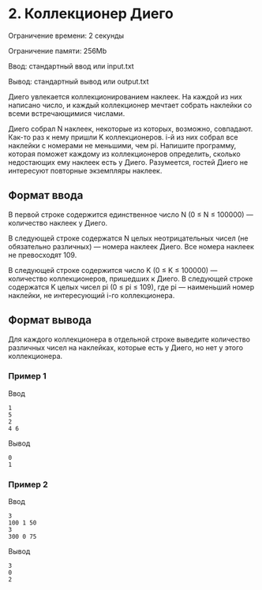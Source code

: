 # 2. Коллекционер Диего

Ограничение времени: 2 секунды

Ограничение памяти: 256Mb

Ввод: стандартный ввод или input.txt

Вывод: стандартный вывод или output.txt

Диего увлекается коллекционированием наклеек. На каждой из них написано число, и каждый коллекционер мечтает собрать наклейки со всеми встречающимися числами.

Диего собрал N наклеек, некоторые из которых, возможно, совпадают. Как-то раз к нему пришли K коллекционеров. i-й из них собрал все наклейки с номерами не меньшими, чем pi. Напишите программу, которая поможет каждому из коллекционеров определить, сколько недостающих ему наклеек есть у Диего. Разумеется, гостей Диего не интересуют повторные экземпляры наклеек.
## Формат ввода

В первой строке содержится единственное число N (0 ≤ N ≤ 100000) — количество наклеек у Диего.

В следующей строке содержатся N целых неотрицательных чисел (не обязательно различных) — номера наклеек Диего. Все номера наклеек не превосходят 109.

В следующей строке содержится число K (0 ≤ K ≤ 100000) — количество коллекционеров, пришедших к Диего. В следующей строке содержатся K целых чисел pi (0 ≤ pi ≤ 109), где pi — наименьший номер наклейки, не интересующий i-го коллекционера.
## Формат вывода

Для каждого коллекционера в отдельной строке выведите количество различных чисел на наклейках, которые есть у Диего, но нет у этого коллекционера.

### Пример 1
Ввод
```
1
5
2
4 6
```
Вывод
```
0
1
```

### Пример 2
Ввод
```
3
100 1 50
3
300 0 75
```
Вывод
```
3
0
2
```